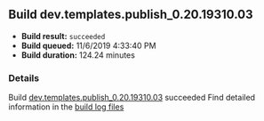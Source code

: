 ## Build dev.templates.publish_0.20.19310.03
- **Build result:** `succeeded`
- **Build queued:** 11/6/2019 4:33:40 PM
- **Build duration:** 124.24 minutes
### Details
Build [dev.templates.publish_0.20.19310.03](https://winappstudio.visualstudio.com/web/build.aspx?pcguid=a4ef43be-68ce-4195-a619-079b4d9834c2&builduri=vstfs%3a%2f%2f%2fBuild%2fBuild%2f31775) succeeded
Find detailed information in the [build log files]()
